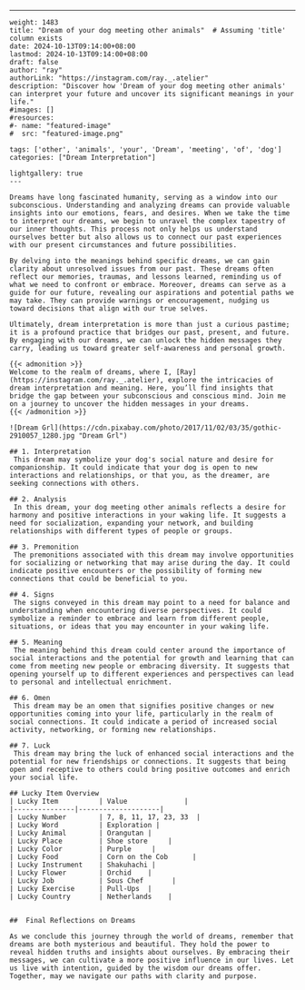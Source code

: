 ---
    weight: 1483
    title: "Dream of your dog meeting other animals"  # Assuming 'title' column exists
    date: 2024-10-13T09:14:00+08:00
    lastmod: 2024-10-13T09:14:00+08:00
    draft: false
    author: "ray"
    authorLink: "https://instagram.com/ray._.atelier"
    description: "Discover how 'Dream of your dog meeting other animals' can interpret your future and uncover its significant meanings in your life."
    #images: []
    #resources:
    #- name: "featured-image"
    #  src: "featured-image.png"
    
    tags: ['other', 'animals', 'your', 'Dream', 'meeting', 'of', 'dog']
    categories: ["Dream Interpretation"]
    
    lightgallery: true
    ---
    
    Dreams have long fascinated humanity, serving as a window into our subconscious. Understanding and analyzing dreams can provide valuable insights into our emotions, fears, and desires. When we take the time to interpret our dreams, we begin to unravel the complex tapestry of our inner thoughts. This process not only helps us understand ourselves better but also allows us to connect our past experiences with our present circumstances and future possibilities.
    
    By delving into the meanings behind specific dreams, we can gain clarity about unresolved issues from our past. These dreams often reflect our memories, traumas, and lessons learned, reminding us of what we need to confront or embrace. Moreover, dreams can serve as a guide for our future, revealing our aspirations and potential paths we may take. They can provide warnings or encouragement, nudging us toward decisions that align with our true selves.
    
    Ultimately, dream interpretation is more than just a curious pastime; it is a profound practice that bridges our past, present, and future. By engaging with our dreams, we can unlock the hidden messages they carry, leading us toward greater self-awareness and personal growth.
    
    {{< admonition >}}
    Welcome to the realm of dreams, where I, [Ray](https://instagram.com/ray._.atelier), explore the intricacies of dream interpretation and meaning. Here, you’ll find insights that bridge the gap between your subconscious and conscious mind. Join me on a journey to uncover the hidden messages in your dreams.
    {{< /admonition >}}
    
    ![Dream Grl](https://cdn.pixabay.com/photo/2017/11/02/03/35/gothic-2910057_1280.jpg "Dream Grl")
    
    ## 1. Interpretation
     This dream may symbolize your dog's social nature and desire for companionship. It could indicate that your dog is open to new interactions and relationships, or that you, as the dreamer, are seeking connections with others.
    
    ## 2. Analysis
     In this dream, your dog meeting other animals reflects a desire for harmony and positive interactions in your waking life. It suggests a need for socialization, expanding your network, and building relationships with different types of people or groups.
    
    ## 3. Premonition
     The premonitions associated with this dream may involve opportunities for socializing or networking that may arise during the day. It could indicate positive encounters or the possibility of forming new connections that could be beneficial to you.
    
    ## 4. Signs
     The signs conveyed in this dream may point to a need for balance and understanding when encountering diverse perspectives. It could symbolize a reminder to embrace and learn from different people, situations, or ideas that you may encounter in your waking life.
    
    ## 5. Meaning
     The meaning behind this dream could center around the importance of social interactions and the potential for growth and learning that can come from meeting new people or embracing diversity. It suggests that opening yourself up to different experiences and perspectives can lead to personal and intellectual enrichment.
    
    ## 6. Omen
     This dream may be an omen that signifies positive changes or new opportunities coming into your life, particularly in the realm of social connections. It could indicate a period of increased social activity, networking, or forming new relationships.
    
    ## 7. Luck
     This dream may bring the luck of enhanced social interactions and the potential for new friendships or connections. It suggests that being open and receptive to others could bring positive outcomes and enrich your social life.
    
    ## Lucky Item Overview
    | Lucky Item          | Value              |
    |---------------|--------------------|
    | Lucky Number        | 7, 8, 11, 17, 23, 33  |
    | Lucky Word          | Exploration |
    | Lucky Animal        | Orangutan |
    | Lucky Place         | Shoe store     |
    | Lucky Color         | Purple     |
    | Lucky Food          | Corn on the Cob      |
    | Lucky Instrument    | Shakuhachi |
    | Lucky Flower        | Orchid    |
    | Lucky Job           | Sous Chef       |
    | Lucky Exercise      | Pull-Ups  |
    | Lucky Country       | Netherlands    |
    
    
    ##  Final Reflections on Dreams
    
    As we conclude this journey through the world of dreams, remember that dreams are both mysterious and beautiful. They hold the power to reveal hidden truths and insights about ourselves. By embracing their messages, we can cultivate a more positive influence in our lives. Let us live with intention, guided by the wisdom our dreams offer. Together, may we navigate our paths with clarity and purpose.
    